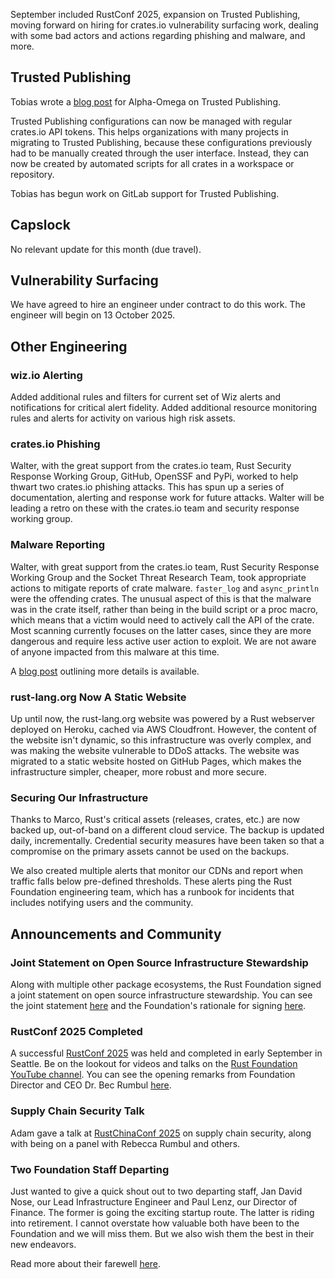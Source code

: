 September included RustConf 2025, expansion on Trusted Publishing, moving forward on hiring for crates.io vulnerability surfacing work, dealing with some bad actors and actions regarding phishing and malware, and more.

## Trusted Publishing

Tobias wrote a [blog post](https://alpha-omega.dev/blog/trusted-publishing-secure-rust-package-deployment-without-secrets/) for Alpha-Omega on Trusted Publishing.

Trusted Publishing configurations can now be managed with regular crates.io API tokens. This helps organizations with many projects in migrating to Trusted Publishing, because these configurations previously had to be manually created through the user interface. Instead, they can now be created by automated scripts for all crates in a workspace or repository.

Tobias has begun work on GitLab support for Trusted Publishing.

## Capslock

No relevant update for this month (due travel).

## Vulnerability Surfacing

We have agreed to hire an engineer under contract to do this work. The engineer will begin on 13 October 2025.

## Other Engineering

### wiz.io Alerting

Added additional rules and filters for current set of Wiz alerts and notifications for critical alert fidelity. Added additional resource monitoring rules and alerts for activity on various high risk assets.

### crates.io Phishing

Walter, with the great support from the crates.io team, Rust Security Response Working Group, GitHub, OpenSSF and PyPi, worked to help thwart two crates.io phishing attacks. This has spun up a series of documentation, alerting and response work for future attacks. Walter will be leading a retro on these with the crates.io team and security response working group.

### Malware Reporting

Walter, with great support from the crates.io team, Rust Security Response Working Group and the Socket Threat Research Team, took appropriate actions to mitigate reports of crate malware. `faster_log` and `async_println` were the offending crates. The unusual aspect of this is that the malware was in the crate itself, rather than being in the build script or a proc macro, which means that a victim would need to actively call the API of the crate. Most scanning currently focuses on the latter cases, since they are more dangerous and require less active user action to exploit. We are not aware of anyone impacted from this malware at this time.

A [blog post](https://blog.rust-lang.org/2025/09/24/crates.io-malicious-crates-fasterlog-and-asyncprintln/) outlining more details is available.

### rust-lang.org Now A Static Website

Up until now, the rust-lang.org website was powered by a Rust webserver deployed on Heroku, cached via AWS Cloudfront. However, the content of the website isn't dynamic, so this infrastructure was overly complex, and was making the website vulnerable to DDoS attacks. The website was migrated to a static website hosted on GitHub Pages, which makes the infrastructure simpler, cheaper, more robust and more secure.

### Securing Our Infrastructure

Thanks to Marco, Rust's critical assets (releases, crates, etc.) are now backed up, out-of-band on a different cloud service. The backup is updated daily, incrementally. Credential security measures have been taken so that a compromise on the primary assets cannot be used on the backups.

We also created multiple alerts that monitor our CDNs and report when traffic falls below pre-defined thresholds. These alerts ping the Rust Foundation engineering team, which has a runbook for incidents that includes notifying users and the community.

## Announcements and Community

### Joint Statement on Open Source Infrastructure Stewardship

Along with multiple other package ecosystems, the Rust Foundation signed a joint statement on open source infrastructure stewardship. You can see the joint statement [here](https://openssf.org/blog/2025/09/23/open-infrastructure-is-not-free-a-joint-statement-on-sustainable-stewardship/) and the Foundation's rationale for signing [here](https://rustfoundation.org/media/rust-foundation-signs-joint-statement-on-open-source-infrastructure-stewardship/).

### RustConf 2025 Completed

A successful [RustConf 2025](https://rustconf.com/) was held and completed in early September in Seattle. Be on the lookout for videos and talks on the [Rust Foundation YouTube channel](https://www.youtube.com/@rustfoundation). You can see the opening remarks from Foundation Director and CEO Dr. Bec Rumbul [here](https://www.youtube.com/watch?v=Hw_IyU4-cSQ).

### Supply Chain Security Talk

Adam gave a talk at [RustChinaConf 2025](https://rustcc.cn/2025conf/) on supply chain security, along with being on a panel with Rebecca Rumbul and others.

### Two Foundation Staff Departing

Just wanted to give a quick shout out to two departing staff, Jan David Nose, our Lead Infrastructure Engineer and Paul Lenz, our Director of Finance. The former is going the exciting startup route. The latter is riding into retirement. I cannot overstate how valuable both have been to the Foundation and we will miss them. But we also wish them the best in their new endeavors.

Read more about their farewell [here](https://rustfoundation.org/media/a-fond-farewell-to-two-rust-foundation-colleagues/).